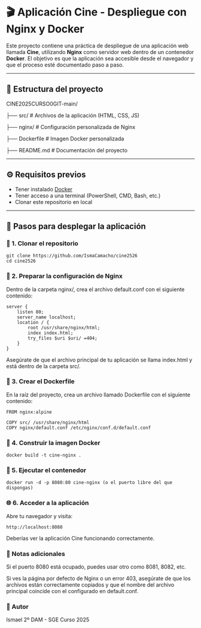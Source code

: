 # 🎬 Aplicación Cine - Despliegue con Nginx y Docker

Este proyecto contiene una práctica de despliegue de una aplicación web llamada **Cine**, utilizando **Nginx** como servidor web dentro de un contenedor **Docker**. El objetivo es que la aplicación sea accesible desde el navegador y que el proceso esté documentado paso a paso.

---

## 📁 Estructura del proyecto

CINE2025CURSO0GIT-main/ 

├── src/ # Archivos de la aplicación (HTML, CSS, JS) 

├── nginx/ # Configuración personalizada de Nginx 

├── Dockerfile # Imagen Docker personalizada 

├── README.md # Documentación del proyecto


---

## ⚙️ Requisitos previos

- Tener instalado [Docker](https://www.docker.com/)
- Tener acceso a una terminal (PowerShell, CMD, Bash, etc.)
- Clonar este repositorio en local

---

## 🚀 Pasos para desplegar la aplicación

### 🧬 1. Clonar el repositorio

```
git clone https://github.com/IsmaCamacho/cine2526
cd cine2526
```

### 📝 2. Preparar la configuración de Nginx
Dentro de la carpeta nginx/, crea el archivo default.conf con el siguiente contenido:

```
server {
    listen 80;
    server_name localhost;
    location / {
        root /usr/share/nginx/html;
        index index.html;
        try_files $uri $uri/ =404;
    }
}
```
Asegúrate de que el archivo principal de tu aplicación se llama index.html y está dentro de la carpeta src/.

### 🐳 3. Crear el Dockerfile
En la raíz del proyecto, crea un archivo llamado Dockerfile con el siguiente contenido:

```
FROM nginx:alpine

COPY src/ /usr/share/nginx/html
COPY nginx/default.conf /etc/nginx/conf.d/default.conf
```

### 🧱 4. Construir la imagen Docker

```
docker build -t cine-nginx .
```

### 🚀 5. Ejecutar el contenedor

```
docker run -d -p 8080:80 cine-nginx (o el puerto libre del que dispongas)
```

### 🌐 6. Acceder a la aplicación
Abre tu navegador y visita:

```
http://localhost:8080
```
Deberías ver la aplicación Cine funcionando correctamente.

### 📌 Notas adicionales
Si el puerto 8080 está ocupado, puedes usar otro como 8081, 8082, etc.

Si ves la página por defecto de Nginx o un error 403, asegúrate de que los archivos están correctamente copiados y que el nombre del archivo principal coincide con el configurado en default.conf.

### 🧠 Autor
Ismael 
2º DAM - SGE 
Curso 2025
